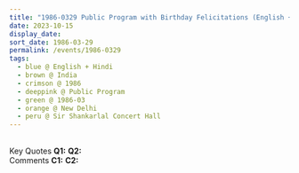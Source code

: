 ```yaml
---
title: "1986-0329 Public Program with Birthday Felicitations (English + Hindi), Sir Shankarlal Concert Hall, Modern School, Bara Khamba Road, New Delhi, India"
date: 2023-10-15
display_date: 
sort_date: 1986-03-29
permalink: /events/1986-0329
tags:
  - blue @ English + Hindi
  - brown @ India
  - crimson @ 1986
  - deeppink @ Public Program
  - green @ 1986-03
  - orange @ New Delhi
  - peru @ Sir Shankarlal Concert Hall
---
```


<br>

<wave-list>
  <list-title color="DarkSeaGreen" width="55">Key Quotes</list-title>
  <list-item color="BlanchedAlmond" width="280"><b>Q1:</b> <i></i></list-item>
  <list-item color="Lavender" width="280"><b>Q2:</b> <i></i></list-item>
</wave-list>

<br>

<wave-list>
  <list-title color="DarkSeaGreen" width="55">Comments</list-title>
  <list-item color="BlanchedAlmond" width="280"><b>C1:</b> <i></i></list-item>
  <list-item color="Lavender" width="280"><b>C2:</b> <i></i></list-item>
</wave-list>